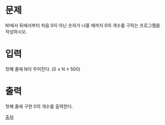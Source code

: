 # 문제

N!에서 뒤에서부터 처음 0이 아닌 숫자가 나올 때까지 0의 개수를 구하는 프로그램을 작성하시오.

# 입력

첫째 줄에 N이 주어진다. (0 ≤ N ≤ 500)

# 출력

첫째 줄에 구한 0의 개수를 출력한다.

[출처](https://www.acmicpc.net/problem/1676)
